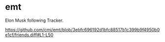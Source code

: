 # emt
Elon Musk following Tracker.

https://github.com/cmj/emt/blob/3ebfc696192d1bfc88517b1c399b9f4950b0e1cf/friends.diff#L1-L50
